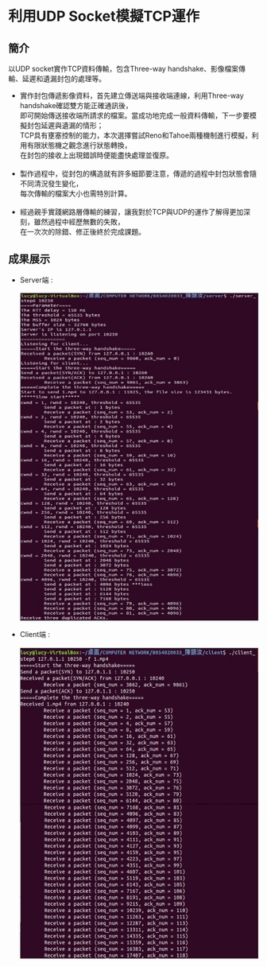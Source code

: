 利用UDP Socket模擬TCP運作
====

簡介
----

以UDP socket實作TCP資料傳輸，包含Three-way handshake、影像檔案傳輸、延遲和遺漏封包的處理等。

* 實作封包傳遞影像資料，首先建立傳送端與接收端連線，利用Three-way handshake確認雙方能正確通訊後，<br>即可開始傳送接收端所請求的檔案。當成功地完成一般資料傳輸，下一步要模擬封包延遲與遺漏的情形；<br>TCP具有壅塞控制的能力，本次選擇嘗試Reno和Tahoe兩種機制進行模擬，利用有限狀態機之觀念進行狀態轉換，<br>在封包的接收上出現錯誤時便能盡快處理並復原。<br><br>
* 製作過程中，從封包的構造就有許多細節要注意，傳遞的過程中封包狀態會隨不同清況發生變化，<br>每次傳輸的檔案大小也需特別計算。<br><br>
* 經過親手實踐網路層傳輸的練習，讓我對於TCP與UDP的運作了解得更加深刻，雖然過程中經歷無數的失敗，<br>在一次次的除錯、修正後終於完成課題。

成果展示
----

* Server端 : <br><br>
![](https://github.com/yiruchen1997/udp_to_tcp/blob/master/udp_to_tcp_server.JPG)

* Client端 : <br><br>
![](https://github.com/yiruchen1997/udp_to_tcp/blob/master/udp_to_tcp_client.JPG)
